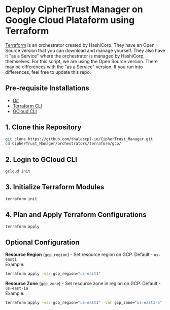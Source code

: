 # Deploy CipherTrust Manager on Google Cloud Plataform using Terraform

[Terraform](https://terraform.io/) is an orchestrator created by HashiCorp. They have an Open Source version that you can download and manage yourself. They also have it "as a Service" where the orchestrator is managed by HashiCorp, themselves. For this script, we are using the Open Source version. There may be differences with the "as a Service" version. If you run into differences, feel free to update this repo.

## Pre-requisite Installations
* [Git](https://gitscm.org)
* [Terraform CLI](https://terraform.io/downloads)
* [GCloud CLI](https://cloud.google.com/sdk/docs/install-sdk#installing_the_latest_version)

## 1. Clone this Repository
```bash
git clone https://github.com/thalescpl-io/CipherTrust_Manager.git
cd CipherTrust_Manager/orchestrators/terraform/gcp/
```

## 2. Login to GCloud CLI
```bash
gcloud init
```

## 3. Initialize Terraform Modules
```bash
terraform init
```

## 4. Plan and Apply Terraform Configurations
```bash
terraform apply
```

## Optional Configuration
**Resource Region** (`gcp_region`) - Set resource region on GCP. Default - `us-east1`\
Example:
```bash
terraform apply -var gcp_region="us-east1"
```

**Resource Zone** (`gcp_zone`) - Set resource zone in region on GCP. Default - `us-east-1a`\
Example:
```bash
terraform apply -var gcp_region="us-east1" -var gcp_zone="us-east1-a"
```
